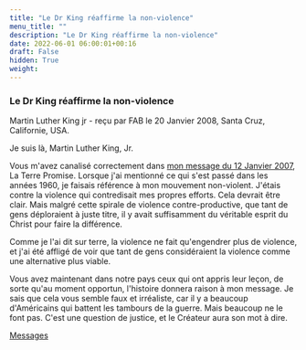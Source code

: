 ```yaml
---
title: "Le Dr King réaffirme la non-violence"
menu_title: ""
description: "Le Dr King réaffirme la non-violence"
date: 2022-06-01 06:00:01+00:16
draft: False
hidden: True
weight:
---
```

### Le Dr King réaffirme la non-violence

Martin Luther King jr - reçu par FAB le 20 Janvier 2008, Santa Cruz, Californie, USA.

Je suis là, Martin Luther King, Jr.

Vous m'avez canalisé correctement dans [mon message du 12 Janvier 2007](/fr-contemporary-messages/fr-contemporary-messages-by-date-order/fr-contemporary-messages-2007/fr-2007-1-12-1-fab-martin-luther-king-jr/), La Terre Promise. Lorsque j'ai mentionné ce qui s'est passé dans les années 1960, je faisais référence à mon mouvement non-violent. J'étais contre la violence qui contredisait mes propres efforts. Cela devrait être clair. Mais malgré cette spirale de violence contre-productive, que tant de gens déploraient à juste titre, il y avait suffisamment du véritable esprit du Christ pour faire la différence.

Comme je l'ai dit sur terre, la violence ne fait qu'engendrer plus de violence, et j'ai été affligé de voir que tant de gens considéraient la violence comme une alternative plus viable.

Vous avez maintenant dans notre pays ceux qui ont appris leur leçon, de sorte qu'au moment opportun, l'histoire donnera raison à mon message. Je sais que cela vous semble faux et irréaliste, car il y a beaucoup d'Américains qui battent les tambours de la guerre. Mais beaucoup ne le font pas. C'est une question de justice, et le Créateur aura son mot à dire.

[Messages](/fr-contemporary-messages/fr-contemporary-messages-by-date-order/fr-contemporary-messages-2008)